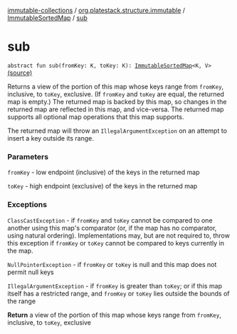 [immutable-collections](../../index.md) / [org.platestack.structure.immutable](../index.md) / [ImmutableSortedMap](index.md) / [sub](.)

# sub

`abstract fun sub(fromKey: K, toKey: K): `[`ImmutableSortedMap`](index.md)`<K, V>` [(source)](https://github.com/PlateStack/immutable-collections/blob/v0.1.0-alpha/src/main/kotlin/org/platestack/structure/immutable/ImmutableSortedMap.kt#L78)

Returns a view of the portion of this map whose keys range from
`fromKey`, inclusive, to `toKey`, exclusive.  (If
`fromKey` and `toKey` are equal, the returned map
is empty.)  The returned map is backed by this map, so changes
in the returned map are reflected in this map, and vice-versa.
The returned map supports all optional map operations that this
map supports.

The returned map will throw an `IllegalArgumentException`
on an attempt to insert a key outside its range.

### Parameters

`fromKey` - low endpoint (inclusive) of the keys in the returned map

`toKey` - high endpoint (exclusive) of the keys in the returned map

### Exceptions

`ClassCastException` - if `fromKey` and `toKey`
    cannot be compared to one another using this map's comparator
    (or, if the map has no comparator, using natural ordering).
    Implementations may, but are not required to, throw this
    exception if `fromKey` or `toKey`
    cannot be compared to keys currently in the map.

`NullPointerException` - if `fromKey` or `toKey`
    is null and this map does not permit null keys

`IllegalArgumentException` - if `fromKey` is greater than
    `toKey`; or if this map itself has a restricted
    range, and `fromKey` or `toKey` lies
    outside the bounds of the range

**Return**
a view of the portion of this map whose keys range from
    `fromKey`, inclusive, to `toKey`, exclusive

